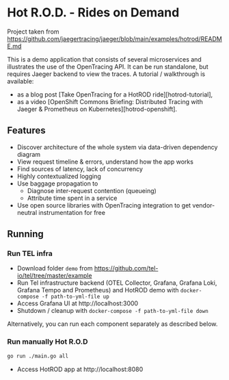 # Hot R.O.D. - Rides on Demand

Project taken from https://github.com/jaegertracing/jaeger/blob/main/examples/hotrod/README.md

This is a demo application that consists of several microservices and illustrates
the use of the OpenTracing API. It can be run standalone, but requires Jaeger backend
to view the traces. A tutorial / walkthrough is available:
* as a blog post [Take OpenTracing for a HotROD ride][hotrod-tutorial],
* as a video [OpenShift Commons Briefing: Distributed Tracing with Jaeger & Prometheus on Kubernetes][hotrod-openshift].

## Features

* Discover architecture of the whole system via data-driven dependency diagram
* View request timeline & errors, understand how the app works
* Find sources of latency, lack of concurrency
* Highly contextualized logging
* Use baggage propagation to
    * Diagnose inter-request contention (queueing)
    * Attribute time spent in a service
* Use open source libraries with OpenTracing integration to get vendor-neutral instrumentation for free

## Running

### Run TEL infra

* Download folder `demo` from https://github.com/tel-io/tel/tree/master/example
* Run Tel infrastructure backend (OTEL Collector, Grafana, Grafana Loki, Grafana Tempo and Prometheus) and HotROD demo with `docker-compose -f path-to-yml-file up`
* Access Grafana UI at http://localhost:3000
* Shutdown / cleanup with `docker-compose -f path-to-yml-file down`

Alternatively, you can run each component separately as described below.

### Run manually Hot R.O.D

```bash
go run ./main.go all
```

* Access HotROD app at http://localhost:8080
